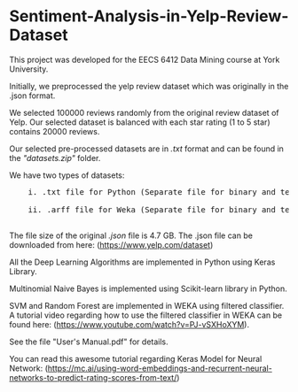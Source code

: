 # Sentiment-Analysis-in-Yelp-Review-Dataset

This project was developed for the EECS 6412 Data Mining course at York University.  

Initially, we preprocessed the yelp review dataset which was originally in the .json format. 

We selected 100000 reviews randomly from the original review dataset of Yelp. Our selected dataset is balanced with each star rating (1 to 5 star) contains 20000 reviews.  

Our selected pre-processed datasets are in *.txt* format and can be found in the *"datasets.zip"* folder. 

We have two types of datasets:<br />
<pre>
    i. .txt file for Python (Separate file for binary and ternary classifications)<br />
    ii. .arff file for Weka (Separate file for binary and ternary classifications)<br />
</pre>

The file size of the original *.json* file is 4.7 GB. The .json file can be downloaded from here: (https://www.yelp.com/dataset)  

All the Deep Learning Algorithms are implemented in Python using Keras Library.  

Multinomial Naive Bayes is implemented using Scikit-learn library in Python.  

SVM and Random Forest are implemented in WEKA using filtered classifier. A tutorial video regarding how to use the filtered classifier in WEKA can be found here: (https://www.youtube.com/watch?v=PJ-vSXHoXYM). 

See the file "User's Manual.pdf" for details.

You can read this awesome tutorial regarding Keras Model for Neural Network: (https://mc.ai/using-word-embeddings-and-recurrent-neural-networks-to-predict-rating-scores-from-text/)
